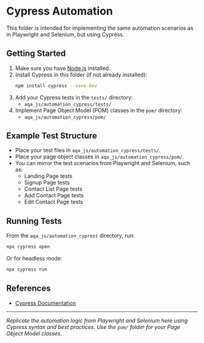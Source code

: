 # Cypress Automation

This folder is intended for implementing the same automation scenarios as in Playwright and Selenium, but using Cypress.

## Getting Started

1. Make sure you have [Node.js](https://nodejs.org/) installed.
2. Install Cypress in this folder (if not already installed):
   ```sh
   npm install cypress --save-dev
   ```
3. Add your Cypress tests in the `tests/` directory:
   - `aqa_js/automation_cypress/tests/`
4. Implement Page Object Model (POM) classes in the `pom/` directory:
   - `aqa_js/automation_cypress/pom/`

## Example Test Structure
- Place your test files in `aqa_js/automation_cypress/tests/`.
- Place your page object classes in `aqa_js/automation_cypress/pom/`.
- You can mirror the test scenarios from Playwright and Selenium, such as:
  - Landing Page tests
  - Signup Page tests
  - Contact List Page tests
  - Add Contact Page tests
  - Edit Contact Page tests

## Running Tests
From the `aqa_js/automation_cypress` directory, run:
```sh
npx cypress open
```
Or for headless mode:
```sh
npx cypress run
```

## References
- [Cypress Documentation](https://docs.cypress.io/)

---

_Replicate the automation logic from Playwright and Selenium here using Cypress syntax and best practices. Use the `pom/` folder for your Page Object Model classes._
